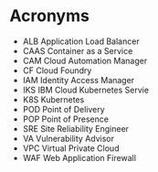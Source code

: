 # Acronyms

- ALB  Application Load Balancer
- CAAS Container as a Service
- CAM  Cloud Automation Manager
- CF   Cloud Foundry
- IAM  Identity Access Manager
- IKS  IBM Cloud Kubernetes Servie
- K8S  Kubernetes
- POD  Point of Delivery
- POP  Point of Presence
- SRE  Site Reliability Engineer
- VA   Vulnerability Advisor
- VPC  Virtual Private Cloud
- WAF  Web Application Firewall